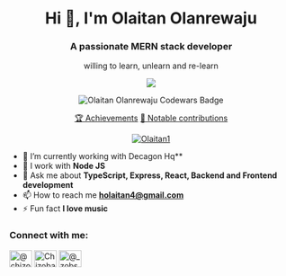 <h1 align="center">Hi 👋, I'm Olaitan Olanrewaju</h1>
<h3 align="center">A passionate MERN stack developer</h3>
<p align="center"> willing to learn, unlearn and re-learn</p>

<p align="center">
<img src="https://readme-typing-svg.herokuapp.com/?lines=Hi+👋,+I'm+Olaitan;A+MERN+stack+developer;with+Experience;building+unique+softwares;that+solves+problems;I+am+skilled+in+TypeScript;Javascript+,Node+JS+,Express;GraphQl+,React+,NextJS;MongoDB+,Postgres+,MsSQL;Oracle+,GCP+,AWS+,Docker;Kubernetes+,VMware+,MCP;HTML/CSS+;and+many+others&font=Fira%20Code&center=true&width=380&height=50">
</p>

 <p align="center">
<img src="https://www.codewars.com/users/bigOla/badges/large" alt="Olaitan Olanrewaju Codewars Badge">
</p>

<p align="center">
  <tr>
    <th><a href="https://olaitan1palindrome.netlify.app">🏆 Achievements</a></th>
    <th><a href="https://olaitan1.netlify.app/">🎩 Notable contributions</a></th>
  </tr>
 </p>
 
 <p align="center"> <a href="https://github.com/ryo-ma/github-profile-trophy"><img src="https://github-profile-trophy.vercel.app/?username=Olaitan1" alt="Olaitan1" /></a> </p>

- 🔭 I’m currently working with Decagon Hq**
- 🌱 I work with **Node JS**
- 💬 Ask me about **TypeScript, Express, React, Backend and Frontend development**
- 📫 How to reach me **holaitan4@gmail.com**
- ⚡ Fun fact **I love music**
<h3 align="left">Connect with me:</h3>
<p align="left">
<a href="https://twitter.com/Heisuthman" target="blank"><img align="center" src="https://raw.githubusercontent.com/rahuldkjain/github-profile-readme-generator/master/src/images/icons/Social/twitter.svg" alt="@chizoba_victory" height="30" width="40" /></a>
<a href="https://www.linkedin.com/in/olaitan-olanrewaju-216550195/" target="blank"><img align="center" src="https://raw.githubusercontent.com/rahuldkjain/github-profile-readme-generator/master/src/images/icons/Social/linked-in-alt.svg" alt="Chizoba Victory Linkedin" height="30" width="40" /></a>
<a href="https://www.instagram.com/heisuthmano/" target="blank"><img align="center" src="https://raw.githubusercontent.com/rahuldkjain/github-profile-readme-generator/master/src/images/icons/Social/instagram.svg" alt="@_zobs" height="30" width="40" /></a>
</p>
